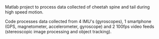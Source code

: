 Matlab project to process data collected of cheetah spine and tail during high speed motion.

Code processes data collected from 4 IMU's (gyroscopes), 1 smartphone (GPS, magnetometer, accelerometer, gyroscope) and 2 100fps
video feeds (stereoscopic image processing and object tracking).
